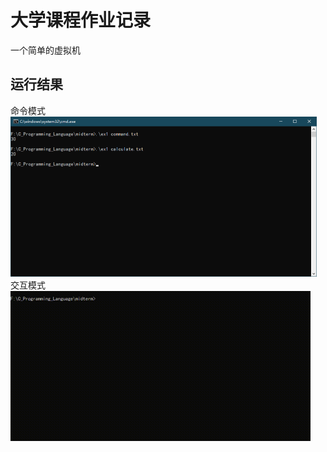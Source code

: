 # 大学课程作业记录
一个简单的虚拟机
## 运行结果
命令模式
<img src="https://github.com/Chichichi-sudo/PracticeRecord/blob/main/%E8%BF%90%E8%A1%8C%E7%BB%93%E6%9E%9C%E6%88%AA%E5%9B%BE.png" alt="命令模式" style="zoom:50%;" />
交互模式
<img src="https://github.com/Chichichi-sudo/PracticeRecord/blob/main/%E8%BF%90%E8%A1%8C%E7%BB%93%E6%9E%9C%E5%BD%95%E5%B1%8F.gif" alt="交互模式" style="zoom:50%;" />
